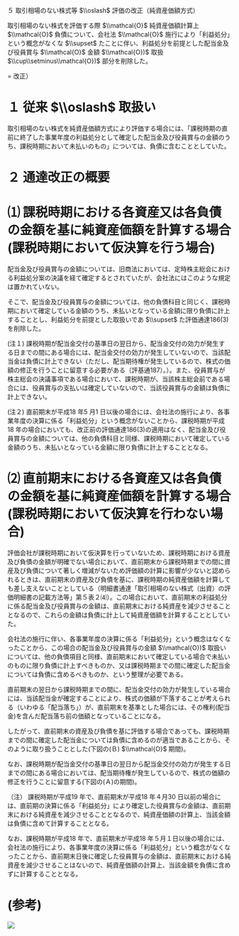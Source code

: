 ５ 取引相場のない株式等 $\\oslash$ 評価の改正（純資産価額方式）

取引相場のない株式を評価する際 $\\mathcal{O}$ 純資産価額計算上 $\\mathcal{O}$ 負債について、会社法 $\\mathcal{O}$ 施行により「利益処分」という概念がなくな $\\supset$ たことに伴い、利益処分を前提とした配当金及び役員賞与 $\\mathcal{O}$ 金額 $\\mathcal{O})$ 取扱 $\\cup\\setminus\\mathcal{O})$ 部分を削除した。

$=$ 改正）

# １ 従来 $\\oslash$ 取扱い

取引相場のない株式を純資産価額方式により評価する場合には、「課税時期の直前に終了した事業年度の利益処分として確定した配当金及び役員賞与の金額のうち、課税時期において未払いのもの」については、負債に含むこととしていた。

# ２ 通達改正の概要

# ⑴ 課税時期における各資産又は各負債の金額を基に純資産価額を計算する場合(課税時期において仮決算を行う場合)

配当金及び役員賞与の金額については、旧商法においては、定時株主総会における利益処分案の決議を経て確定するとされていたが、会社法にはこのような規定は置かれていない。

そこで、配当金及び役員賞与の金額については、他の負債科目と同じく、課税時期において確定している金額のうち、未払いとなっている金額に限り負債に計上することとし、利益処分を前提とした取扱いであ $\\supset$ た評価通達186(3)を削除した。

(注１) 課税時期が配当金交付の基準日の翌日から、配当金交付の効力が発生する日までの間にある場合には、配当金交付の効力が発生していないので、当該配当金は負債に計上できない（ただし、配当期待権が発生しているので、株式の価額の修正を行うことに留意する必要がある（評基通187）。）。また、役員賞与が株主総会の決議事項である場合において、課税時期が、当該株主総会前である場合には、役員賞与の支払いは確定していないので、当該役員賞与の金額は負債に計上できない。

(注２) 直前期末が平成18 年5 月1 日以後の場合には、会社法の施行により、各事業年度の決算に係る「利益処分」という概念がないことから、課税時期が平成18 年の場合においても、改正前の評価通達186(3)の適用はなく、配当金及び役員賞与の金額については、他の負債科目と同様、課税時期において確定している金額のうち、未払いとなっている金額に限り負債に計上することとなる。

# ⑵ 直前期末における各資産又は各負債の金額を基に純資産価額を計算する場合(課税時期において仮決算を行わない場合)

評価会社が課税時期において仮決算を行っていないため、課税時期における資産及び負債の金額が明確でない場合において、直前期末から課税時期までの間に資産及び負債について著しく増減がないため評価額の計算に影響が少ないと認められるときは、直前期末の資産及び負債を基に、課税時期の純資産価額を計算しても差し支えないこととしている（明細書通達「取引相場のない株式（出資）の評価明細書の記載方法等」第５表２⑷）。この場合において、直前期末の利益処分に係る配当金及び役員賞与の金額は、直前期末における純資産を減少させることとなるので、これらの金額は負債に計上して純資産価額を計算することとしていた。

会社法の施行に伴い、各事業年度の決算に係る「利益処分」という概念はなくなったことから、この場合の配当金及び役員賞与の金額 $\\mathcal{O})$ 取扱いについては、他の負債項目と同様、直前期末において確定している場合で未払いのものに限り負債に計上すべきものか、又は課税時期までの間に確定した配当金については負債に含めるべきものか、という整理が必要である。

直前期末の翌日から課税時期までの間に、配当金交付の効力が発生している場合には、当該配当金が確定することにより、株式の価額が下落することが考えられる（いわゆる「配当落ち」）が、直前期末を基準とした場合には、その権利(配当金)を含んだ配当落ち前の価額となっていることになる。

したがって、直前期末の資産及び負債を基に評価する場合であっても、課税時期までの間に確定した配当金については負債に含めるのが適当であることから、そのように取り扱うこととした(下図の(Ｂ) $\\mathcal{O}$ 期間)。

なお、課税時期が配当金交付の基準日の翌日から配当金交付の効力が発生する日までの間にある場合においては、配当期待権が発生しているので、株式の価額の修正を行うことに留意する(下図の(Ａ)の期間)。

（注） 課税時期が平成19 年で、直前期末が平成18 年４月30 日以前の場合には、直前期の決算に係る「利益処分」により確定した役員賞与の金額は、直前期末における純資産を減少させることとなるので、純資産価額の計算上、当該金額は負債に含めて計算することとなる。

なお、課税時期が平成18 年で、直前期末が平成18 年５月１日以後の場合には、会社法の施行により、各事業年度の決算に係る「利益処分」という概念がなくなったことから、直前期末日後に確定した役員賞与の金額は、直前期末における純資産を減少させることはないので、純資産価額の計算上、当該金額を負債に含めずに計算することとなる。

# (参考)

![](https://www.nta.go.jp/tmp/bf0c1118-ef71-4361-9c46-fdf25169f321/images/4015f8d8e72d52b49f5c072f8e9b0584b34f18ad8dfabee2c6fb35a84b5211e7.jpg)